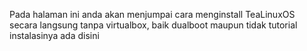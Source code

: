 Pada halaman ini anda akan menjumpai cara menginstall TeaLinuxOS secara langsung tanpa virtualbox, 
baik dualboot maupun tidak tutorial instalasinya ada disini
